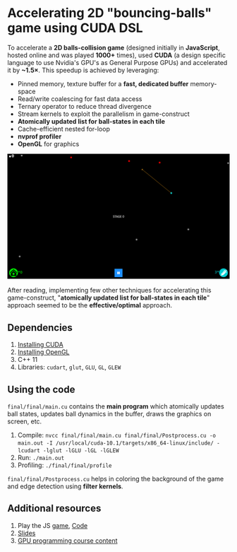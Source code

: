 # Accelerating 2D "bouncing-balls" game using CUDA DSL
To accelerate a **2D balls-collision game** (designed initially in **JavaScript**, hosted online and was played **1000+** times), used **CUDA** (a design specific language to use Nvidia's GPU's as General Purpose GPUs) and accelerated it by **~1.5×**. This speedup is achieved by leveraging:
* Pinned memory, texture buffer for a **fast, dedicated buffer** memory-space
* Read/write coalescing for fast data access
* Ternary operator to reduce thread divergence
* Stream kernels to exploit the parallelism in game-construct
* **Atomically updated list for ball-states in each tile**
* Cache-efficient nested for-loop
* **nvprof profiler**
* **OpenGL** for graphics

![ball_bounce_game](./images/Ball_Bounce.png)

After reading, implementing few other techniques for accelerating this game-construct, "**atomically updated list for ball-states in each tile**" approach seemed to be the **effective/optimal** approach.

## Dependencies
1. [Installing CUDA](https://docs.nvidia.com/cuda/cuda-installation-guide-linux/index.html)
2. [Installing OpenGL](https://medium.com/geekculture/a-beginners-guide-to-setup-opengl-in-linux-debian-2bfe02ccd1e) 
3. C++ 11
4. Libraries: `cudart`, `glut`, `GLU`, `GL`, `GLEW`

## Using the code
`final/final/main.cu` contains the **main program** which atomically updates ball states, updates ball dynamics in the buffer, draws the graphics on screen, etc.

1. Compile: `nvcc final/final/main.cu final/final/Postprocess.cu -o main.out -I /usr/local/cuda-10.1/targets/x86_64-linux/include/ -lcudart -lglut -lGLU -lGL -lGLEW`
2. Run: `./main.out`
3. Profiling: `./final/final/profile`

`final/final/Postprocess.cu` helps in coloring the background of the game and edge detection using **filter kernels**.

## Additional resources
1. Play the JS [game](https://covidchaos.github.io/), [Code](https://github.com/sundar7D0/covid-chaos)
2. [Slides](https://docs.google.com/presentation/d/1SjBRra2Wo6VOd1nS5jwRlU2aCEokyeq-LyCCo21CvDQ/edit?usp=sharing)
3. [GPU programming course content](http://www.cse.iitm.ac.in/~rupesh/teaching/gpu/jan20/)

